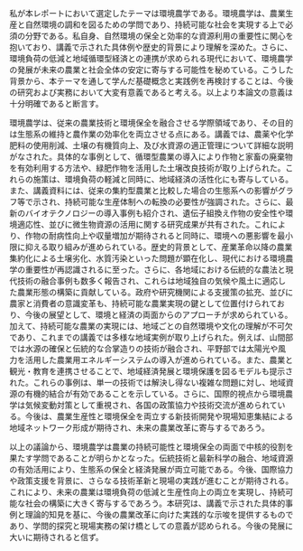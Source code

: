 私が本レポートにおいて選定したテーマは環境農学である。環境農学は、農業生産と自然環境の調和を図るための学問であり、持続可能な社会を実現する上で必須の分野である。私自身、自然環境の保全と効率的な資源利用の重要性に関心を抱いており、講義で示された具体例や歴史的背景により理解を深めた。さらに、環境負荷の低減と地域循環型経済との連携が求められる現代において、環境農学の発展が未来の農業と社会全体の安定に寄与する可能性を秘めている。こうした背景から、本テーマを通して学んだ基礎概念と実践例を再検討することは、今後の研究および実務において大変有意義であると考える。以上より本論文の意義は十分明確であると断言す。

環境農学は、従来の農業技術と環境保全を融合させる学際領域であり、その目的は生態系の維持と農作業の効率化を両立させる点にある。講義では、農薬や化学肥料の使用削減、土壌の有機質向上、及び水資源の適正管理について詳細な説明がなされた。具体的な事例として、循環型農業の導入により作物と家畜の廃棄物を有効利用する方法や、緑肥作物を活用した土壌改良技術が取り上げられた。これらの施策は、環境負荷の軽減と同時に、地域経済の活性化にも寄与している。また、講義資料には、従来の集約型農業と比較した場合の生態系への影響がグラフ等で示され、持続可能な生産体制への転換の必要性が強調された。さらに、最新のバイオテクノロジーの導入事例も紹介され、遺伝子組換え作物の安全性や環境適応性、並びに微生物資源の活用に関する研究成果が共有された。これにより、作物の耐病性向上や収量増加が期待されると同時に、環境への悪影響を最小限に抑える取り組みが進められている。歴史的背景として、産業革命以降の農業集約化による土壌劣化、水質汚染といった問題が顕在化し、現代における環境農学の重要性が再認識されるに至った。さらに、各地域における伝統的な農法と現代技術の融合事例も数多く報告され、これらは地域独自の気候や風土に適応した農業形態の構築に貢献している。政府や研究機関による支援策の拡充、並びに農家と消費者の意識変革も、持続可能な農業実現の鍵として位置付けられており、今後の展望として、環境と経済の両面からのアプローチが求められている。加えて、持続可能な農業の実現には、地域ごとの自然環境や文化の理解が不可欠であり、これまでの講義では多様な地域実例が取り上げられた。例えば、山間部では水源の確保と伝統的な合掌造りの技術が融合され、平野部では太陽光や風力を活用した農業用エネルギーシステムの導入が進められている。また、農業と観光・教育を連携させることで、地域経済発展と環境保護を図るモデルも提示された。これらの事例は、単一の技術では解決し得ない複雑な問題に対し、地域資源の有機的結合が有効であることを示している。さらに、国際的視点から環境農学は気候変動対策として重視され、各国の政策協力や技術交流が進められている。今後は、農業生産性と環境保全を両立する新技術開発や現場知恵集結による地域ネットワーク形成が期待され、未来の農業改革に寄与するであろう。

以上の議論から、環境農学は農業の持続可能性と環境保全の両面で中核的役割を果たす学問であることが明らかとなった。伝統技術と最新科学の融合、地域資源の有効活用により、生態系の保全と経済発展が両立可能である。今後、国際協力や政策支援を背景に、さらなる技術革新と現場の実践が進むことが期待される。これにより、未来の農業は環境負荷の低減と生産性向上の両立を実現し、持続可能な社会の構築に大きく寄与するであろう。本研究は、講義で示された具体的事例と理論的知見を基に、今後の農業改革に向けた実践的な示唆を提供するものであり、学問的探究と現場実務の架け橋としての意義が認められる。今後の発展に大いに期待されると信ず。